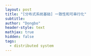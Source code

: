 ```yaml
---
layout: post
title: "[分布式系统基础] 一致性和可串行化"
subtitle: 
author: "Dongbo"
header-style: text
mathjax: true
hidden: false
tags:
  - distributed system
---
```


